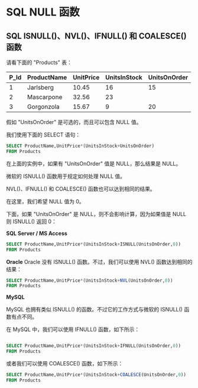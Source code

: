 # SQL NULL 函数

## SQL ISNULL()、NVL()、IFNULL() 和 COALESCE() 函数

请看下面的 "Products" 表：

|P_Id	|ProductName	|UnitPrice	|UnitsInStock	|UnitsOnOrder|
|----|----|----|----|----|
|1	|Jarlsberg	|10.45	|16	|15|
|2	|Mascarpone	|32.56	|23	||
|3	|Gorgonzola	|15.67	|9	|20|

假如 "UnitsOnOrder" 是可选的，而且可以包含 NULL 值。

我们使用下面的 SELECT 语句：

```sql
SELECT ProductName,UnitPrice*(UnitsInStock+UnitsOnOrder)
FROM Products

```

在上面的实例中，如果有 "UnitsOnOrder" 值是 NULL，那么结果是 NULL。

微软的 ISNULL() 函数用于规定如何处理 NULL 值。

NVL()、IFNULL() 和 COALESCE() 函数也可以达到相同的结果。

在这里，我们希望 NULL 值为 0。

下面，如果 "UnitsOnOrder" 是 NULL，则不会影响计算，因为如果值是 NULL 则 ISNULL() 返回 0：

**SQL Server / MS Access**
```sql
SELECT ProductName,UnitPrice*(UnitsInStock+ISNULL(UnitsOnOrder,0))
FROM Products

```
**Oracle**
Oracle 没有 ISNULL() 函数。不过，我们可以使用 NVL() 函数达到相同的结果：
```sql
SELECT ProductName,UnitPrice*(UnitsInStock+NVL(UnitsOnOrder,0))
FROM Products
```

**MySQL**

MySQL 也拥有类似 ISNULL() 的函数。不过它的工作方式与微软的 ISNULL() 函数有点不同。

在 MySQL 中，我们可以使用 IFNULL() 函数，如下所示：
```sql

SELECT ProductName,UnitPrice*(UnitsInStock+IFNULL(UnitsOnOrder,0))
FROM Products

```
或者我们可以使用 COALESCE() 函数，如下所示：
```sql
SELECT ProductName,UnitPrice*(UnitsInStock+COALESCE(UnitsOnOrder,0))
FROM Products

```
